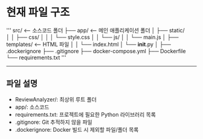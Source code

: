 # 현재 파일 구조

'''
src/      <-- 소스코드 폴더
├── app/             <-- 메인 애플리케이션 폴더
│   ├── static/     
│   │   ├── css/
│   │   │   └── style.css
│   │   └── js/
│   │       └── main.js
│   ├── templates/   <-- HTML 파일
│   │   └── index.html
│   └── __init__.py
│
├── .dockerignore
├── .gitignore
├── docker-compose.yml
├── Dockerfile
└── requirements.txt
'''

---

## 파일 설명

- ReviewAnalyzer/: 최상위 루트 폴더
- app/: 소스코드
- requirements.txt: 프로젝트에 필요한 Python 라이브러리 목록
- .gitignore: Git 추적하지 않을 파일
- .dockerignore: Docker 빌드 시 제외할 파일/폴더 목록
